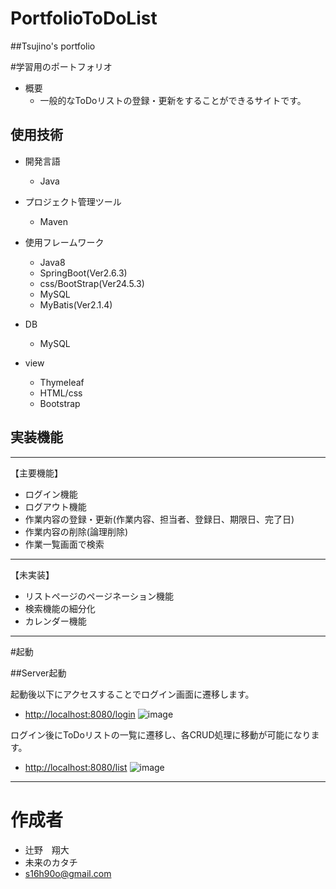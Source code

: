 # PortfolioToDoList
##Tsujino's portfolio

#学習用のポートフォリオ
- 概要
  - 一般的なToDoリストの登録・更新をすることができるサイトです。

## 使用技術

- 開発言語
  - Java

- プロジェクト管理ツール
  - Maven
  
- 使用フレームワーク
  - Java8
  - SpringBoot(Ver2.6.3)
  - css/BootStrap(Ver24.5.3)
  - MySQL
  - MyBatis(Ver2.1.4)
  
- DB
  - MySQL
  
- view
  - Thymeleaf
  - HTML/css
  - Bootstrap

## 実装機能

********
【主要機能】
-  ログイン機能 
-  ログアウト機能
-  作業内容の登録・更新(作業内容、担当者、登録日、期限日、完了日)
-  作業内容の削除(論理削除)
-  作業一覧画面で検索
******
【未実装】
- リストページのページネーション機能
- 検索機能の細分化
- カレンダー機能
********

#起動

##Server起動

起動後以下にアクセスすることでログイン画面に遷移します。

* [http://localhost:8080/login](http://localhost:8080/login)
![image](https://user-images.githubusercontent.com/105256640/196357405-b2c06177-7fcf-4dc2-ab55-277153d7ff02.png)

ログイン後にToDoリストの一覧に遷移し、各CRUD処理に移動が可能になります。
* [http://localhost:8080/list](http://localhost:8080/list)
![image](https://user-images.githubusercontent.com/105256640/196356652-5736984e-8407-4b5c-8a45-e518a27e6949.png)

********
# 作成者
- 辻野　翔大
- 未来のカタチ
- s16h90o@gmail.com
